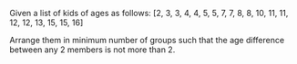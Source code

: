 Given a list of kids of ages as follows:
[2, 3, 3, 4, 4, 5, 5, 7, 7, 8, 8, 10, 11, 11, 12, 12, 13, 15, 15, 16]

Arrange them in minimum number of groups such that the age difference between any 2 members is not more than 2. 